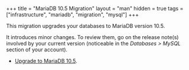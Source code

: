 +++
title = "MariaDB 10.5 Migration"
layout = "man"
hidden = true
tags = ["infrastructure", "mariadb", "migration", "mysql"]
+++

This migration upgrades your databases to MariaDB version 10.5.

It introduces minor changes. To review them, go on the release note(s) involved by your current version (noticeable in the *Databases > MySQL* section of your account).

- [Upgrade to MariaDB 10.5](https://mariadb.com/kb/en/upgrading-from-mariadb-104-to-mariadb-105/).
